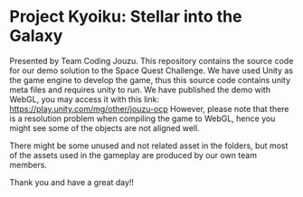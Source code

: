 # Project Kyoiku: Stellar into the Galaxy

Presented by Team Coding Jouzu. This repository contains the source code for our demo solution to the Space Quest Challenge. 
We have used Unity as the game engine to develop the game, thus this source code contains unity meta files and requires unity to run. We have published the demo with WebGL, you may access it with this link: https://play.unity.com/mg/other/jouzu-ocp However, please note that there is a resolution problem when compiling the game to WebGL, hence you might see some of the objects are not aligned well. 

There might be some unused and not related asset in the folders, but most of the assets used in the gameplay are produced by our own team members. 

Thank you and have a great day!!



